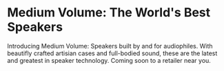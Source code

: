 # Medium Volume: The World's Best Speakers

Introducing Medium Volume: Speakers built by and for audiophiles. With beautifly crafted artisian cases and full-bodied sound, these are the latest and greatest in speaker technology. Coming soon to a retailer near you.
